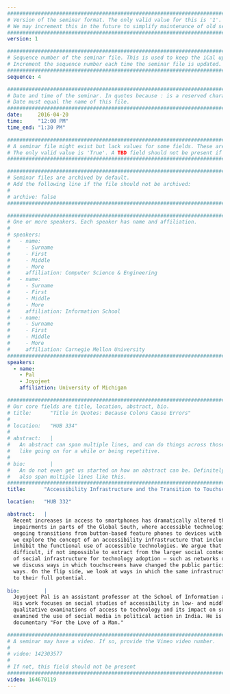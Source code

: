 ```yaml
---
################################################################################
# Version of the seminar format. The only valid value for this is '1'. 
# We may increment this in the future to simplify maintenance of old seminars.
################################################################################
version: 1

################################################################################
# Sequence number of the seminar file. This is used to keep the iCal up to date.
# Increment the sequence number each time the seminar file is updated.
################################################################################
sequence: 4

################################################################################
# Date and time of the seminar. In quotes because : is a reserved character.
# Date must equal the name of this file.
################################################################################
date:     2016-04-20
time:     "12:00 PM"
time_end: "1:30 PM"

################################################################################
# A seminar file might exist but lack values for some fields. These are 'TBD'. 
# The only valid value is 'True'. A TBD field should not be present if 'False'.
################################################################################

################################################################################
# Seminar files are archived by default.
# Add the following line if the file should not be archived:
#
# archive: false
################################################################################

################################################################################
# One or more speakers. Each speaker has name and affiliation.
#
# speakers:
#   - name: 
#     - Surname
#     - First
#     - Middle
#     - More
#     affiliation: Computer Science & Engineering 
#   - name: 
#     - Surname
#     - First
#     - Middle
#     - More
#     affiliation: Information School 
#   - name: 
#     - Surname
#     - First
#     - Middle
#     - More
#     affiliation: Carnegie Mellon University 
################################################################################
speakers:
  - name:
    - Pal
    - Joyojeet
    affiliation: University of Michigan

################################################################################
# Our core fields are title, location, abstract, bio.
# title:      "Title in Quotes: Because Colons Cause Errors"
# 
# location:   "HUB 334"
# 
# abstract:   |
#   An abstract can span multiple lines, and can do things across those lines,
#   like going on for a while or being repetitive.
# 
# bio:        |
#   An do not even get us started on how an abstract can be. Definitely can
#   also span multiple lines like this.
################################################################################
title:      "Accessibility Infrastructure and the Transition to Touchscreens: Evidence from Bangalore, India"

location:   "HUB 332"

abstract:   |
  Recent increases in access to smartphones has dramatically altered the accessibility landscape for people with visual
  impairments in parts of the Global South, where accessible technologies have historically been scarce. Examining
  ongoing transitions from button-based feature phones to devices with touchscreen interfaces in Bangalore, India,
  we explore the concept of an accessibility infrastructure that includes a broader set of factors that enable or
  inhibit the functional use of accessible technologies. We argue that the functional use of these technologies is
  difficult, if not impossible to extract from the larger social context in which they operate. Through the lens
  of social infrastructure for technology adoption – such as networks of users and technical support ecologies,
  we discuss ways in which touchscreens have changed the public participation of people with disabilities in important
  ways. On the flip side, we look at ways in which the same infrastructures can be barriers to the devices being used
  to their full potential.
  
bio:        |
  Joyojeet Pal is an assistant professor at the School of Information at the University of Michigan, Ann Arbor.
  His work focuses on social studies of accessibility in low- and middle-income countries, specifically in-depth
  qualitative examinations of access to technology and its impact on social inclusion. Some of his recent work has
  examined the use of social media in political action in India. He is the producer and researcher of the award-winning
  documentary "For the Love of a Man."

################################################################################
# A seminar may have a video. If so, provide the Vimeo video number.
#
# video: 142303577
#
# If not, this field should not be present 
################################################################################
video: 164670119
---
```

